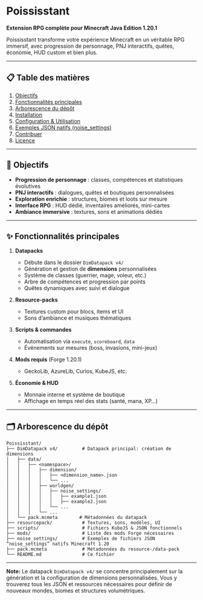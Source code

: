 # Poississtant

**Extension RPG complète pour Minecraft Java Edition 1.20.1**

Poississtant transforme votre expérience Minecraft en un véritable RPG immersif, avec progression de personnage, PNJ interactifs, quêtes, économie, HUD custom et bien plus.

---

## 📋 Table des matières

1. [Objectifs](#objectifs)
2. [Fonctionnalités principales](#fonctionnalités-principales)
3. [Arborescence du dépôt](#arborescence-du-dépôt)
4. [Installation](#installation)
5. [Configuration & Utilisation](#configuration--utilisation)
6. [Exemples JSON natifs (noise\_settings)](#exemples-json-natifs-noise_settings)
7. [Contribuer](#contribuer)
8. [Licence](#licence)

---

## 🎯 Objectifs

* **Progression de personnage** : classes, compétences et statistiques évolutives
* **PNJ interactifs** : dialogues, quêtes et boutiques personnalisées
* **Exploration enrichie** : structures, biomes et loots sur mesure
* **Interface RPG** : HUD dédié, inventaires améliorés, mini-cartes
* **Ambiance immersive** : textures, sons et animations dédiés

---

## ✨ Fonctionnalités principales

1. **Datapacks**

   * Débute dans le dossier `DimDatapack v4/`
   * Génération et gestion de **dimensions** personnalisées
   * Système de classes (guerrier, mage, voleur, etc.)
   * Arbre de compétences et progression par points
   * Quêtes dynamiques avec suivi et dialogue
2. **Resource-packs**

   * Textures custom pour blocs, items et UI
   * Sons d’ambiance et musiques thématiques
3. **Scripts & commandes**

   * Automatisation via `execute`, `scoreboard`, `data`
   * Événements sur mesures (boss, invasions, mini-jeux)
4. **Mods requis** (Forge 1.20.1)

   * GeckoLib, AzureLib, Curios, KubeJS, etc.
5. **Économie & HUD**

   * Monnaie interne et système de boutique
   * Affichage en temps réel des stats (santé, mana, XP…)

---

## 🗂️ Arborescence du dépôt

```plaintext
Poississtant/
├── DimDatapack v4/         # Datapack principal: création de dimensions
│   ├── data/
│   │   ├── <namespace>/
│   │   │   ├── dimension/
│   │   │   │   ├── <dimension_name>.json
│   │   │   │   └── ...
│   │   │   ├── worldgen/
│   │   │   │   ├── noise_settings/
│   │   │   │   │   ├── example1.json
│   │   │   │   │   ├── example2.json
│   │   │   │   └── ...
│   │   │   └── ...
│   └── pack.mcmeta        # Métadonnées du datapack
├── resourcepack/           # Textures, sons, modèles, UI
├── scripts/                # Fichiers KubeJS & JSON fonctionnels
├── mods/                   # Liste des mods Forge nécessaires
├── noise_settings/         # Exemples de fichiers JSON “noise_settings” natifs Minecraft 1.20
├── pack.mcmeta             # Métadonnées du resource-/data-pack
└── README.md               # Ce fichier
```

---

**Note:** Le datapack `DimDatapack v4/` se concentre principalement sur la génération et la configuration de dimensions personnalisées. Vous y trouverez tous les JSON et ressources nécessaires pour définir de nouveaux mondes, biomes et structures volumétriques.
